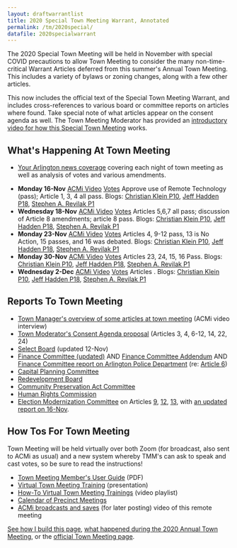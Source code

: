 ```yaml
---
layout: draftwarrantlist
title: 2020 Special Town Meeting Warrant, Annotated
permalink: /tm/2020special/
datafile: 2020specialwarrant
---
```


The 2020 Special Town Meeting will be held in November with special COVID precautions to allow Town Meeting to consider the many non-time-critical Warrant Articles deferred from this summer's Annual Town Meeting.  This includes a variety of bylaws or zoning changes, along with a few other articles.

This now includes the official text of the Special Town Meeting Warrant, and includes cross-references to various board or committee reports on articles where found.  Take special note of what articles appear on the consent agenda as well.  The Town Meeting Moderator has provided an [introductory video for how this Special Town Meeting](https://www.youtube.com/watch?v=G7kByMBt6Y8&list=PLztbi9KA9roW3HezeZdWRe92B5bCYq9nr&index=1) works.

## What's Happening At Town Meeting

- [Your Arlington news coverage](https://www.yourarlington.com/arlington-archives/town-school/town-meeting/17752-stm-091920) covering each night of town meeting as well as analysis of votes and various amendments.

<ul>
  <li>
    <strong>Monday 16-Nov</strong>
    <a href="https://acmi.tv/videos/special-town-meeting-november-16-2020/"><i class="fa fa-video" aria-hidden="true"></i> ACMi Video</a>
    <a href="https://www.arlingtonma.gov/home/showdocument?id=53597"><i class="fa fa-gavel" aria-hidden="true"></i> Votes</a> Approve use of Remote Technology (pass); Article 1, 3, 4 all pass.  
    <i class="fa fa-blog" aria-hidden="true"></i> Blogs: 
    <a href="http://atmnotes.blogspot.com/2020/11/special-town-meeting-fall-2020-night-one.html">Christian Klein P10</a>,
    <a href="https://www.facebook.com/HaddenTM/posts/189023262714116">Jeff Hadden P18</a>,
    <a href="https://www.srevilak.net/wiki/Town_Meeting_-_Nov_16th,_2020">Stephen A. Revilak P1</a>
  </li>
  <li>
    <strong>Wednesday 18-Nov</strong>
    <a href="https://www.youtube.com/watch?v=c53KlvUhDu0"><i class="fa fa-video" aria-hidden="true"></i> ACMi Video</a>
    <a href="https://www.arlingtonma.gov/home/showdocument?id=53637"><i class="fa fa-gavel" aria-hidden="true"></i> Votes</a> Articles 5,6,7 all pass; discussion of Article 8 amendments; article 8 pass.
    <i class="fa fa-blog" aria-hidden="true"></i> Blogs: 
    <a href="http://atmnotes.blogspot.com/2020/11/special-town-meeting-fall-2020-night-two.html">Christian Klein P10</a>,
    <a href="https://www.facebook.com/HaddenTM/posts/190041875945588">Jeff Hadden P18</a>,
    <a href="https://www.srevilak.net/wiki/Town_Meeting_-_Nov_18th,_2020">Stephen A. Revilak P1</a>
  </li>
  <li>
    <strong>Monday 23-Nov</strong>
    <a href="https://www.youtube.com/watch?v=9hH3qPpUSqw"><i class="fa fa-video" aria-hidden="true"></i> ACMi Video</a>
    <a href="https://www.arlingtonma.gov/home/showpublisheddocument?id=53687"><i class="fa fa-gavel" aria-hidden="true"></i> Votes</a> Articles 4, 9-12 pass, 13 is No Action, 15 passes, and 16 was debated.
    <i class="fa fa-blog" aria-hidden="true"></i> Blogs: 
    <a href="https://atmnotes.blogspot.com/2020/11/special-town-meeting-fall-2020-night.html">Christian Klein P10</a>,
    <a href="https://www.facebook.com/HaddenTM/posts/193643852252057">Jeff Hadden P18</a>,
    <a href="https://www.srevilak.net/wiki/Town_Meeting_-_Nov_23rd,_2020">Stephen A. Revilak P1</a>
  </li>
    <li>
    <strong>Monday 30-Nov</strong>
    <a href="https://www.youtube.com/watch?v=ewAV6-YLjlw"><i class="fa fa-video" aria-hidden="true"></i> ACMi Video</a>
    <a href="https://www.arlingtonma.gov/home/showpublisheddocument?id=53755"><i class="fa fa-gavel" aria-hidden="true"></i> Votes</a> Articles 23, 24, 15, 16 Pass.
    <i class="fa fa-blog" aria-hidden="true"></i> Blogs: 
    <a href="https://atmnotes.blogspot.com/2020/11/special-town-meeting-fall-2020-night_30.html">Christian Klein P10</a>,
    <a href="https://www.facebook.com/HaddenTM/posts/198449765104799">Jeff Hadden P18</a>,
    <a href="https://www.srevilak.net/wiki/Town_Meeting_-_Nov_30th,_2020">Stephen A. Revilak P1</a>
  </li>
    </li>
    <li>
    <strong>Wednesday 2-Dec</strong>
    <a href="https://www.youtube.com/watch?v=hZCYOB2wv_g"><i class="fa fa-video" aria-hidden="true"></i> ACMi Video</a>
    <a href="https://www.arlingtonma.gov/home/showpublisheddocument?id=53805"><i class="fa fa-gavel" aria-hidden="true"></i> Votes</a> Articles .
    <i class="fa fa-blog" aria-hidden="true"></i> Blogs: 
    <a href="https://atmnotes.blogspot.com/2020/12/special-town-meeting-fall-2020-night.html">Christian Klein P10</a>,
    <a href="https://www.facebook.com/HaddenTM/posts/199844248298684">Jeff Hadden P18</a>,
    <a href="https://www.srevilak.net/wiki/Town_Meeting_-_Dec_2nd,_2020">Stephen A. Revilak P1</a>
  </li>
</ul>

## Reports To Town Meeting

- [Town Manager's overview of some articles at town meeting](https://www.youtube.com/watch?v=TUiSvvhng94) (ACMi video interview)
- [Town Moderator's Consent Agenda proposal](https://www.arlingtonma.gov/home/showdocument?id=53366) (Articles 3, 4, 6-12, 14, 22, 24)
- [Select Board](https://www.arlingtonma.gov/home/showdocument?id=53536) (updated 12-Nov)
- [Finance Committee (updated)](https://www.arlingtonma.gov/home/showdocument?id=53482) AND [Finance Committee Addendum](https://www.arlingtonma.gov/home/showdocument?id=53540) AND [Finance Committee report on Arlington Police Department](https://www.arlingtonma.gov/home/showdocument?id=53569) (re: [Article 6](#article6))
- [Capital Planning Committee](https://www.arlingtonma.gov/home/showdocument?id=53480)
- [Redevelopment Board](https://www.arlingtonma.gov/home/showdocument?id=53444)
- [Community Preservation Act Committee](https://www.arlingtonma.gov/home/showdocument?id=53506)
- [Human Rights Commission](http://www.arlingtonma.gov/home/showdocument?id=53538)
- [Election Modernization Committee](https://drive.google.com/file/d/1QIzSLCk9qhT68JvTU5WaiRuzKB3Bbj-2/view) on Articles [9](#article9), [12](#article12), [13](#article13), with [an updated report on 16-Nov](https://www.arlingtonma.gov/home/showdocument?id=53567).

## How Tos For Town Meeting

Town Meeting will be held virtually over both Zoom (for broadcast, also sent to ACMi as usual) and a new system whereby TMM's can ask to speak and cast votes, so be sure to read the instructions!

- [Town Meeting Member's User Guide](https://www.arlingtonma.gov/home/showdocument?id=53472) (PDF)
- [Virtual Town Meeting Training](https://docs.google.com/presentation/d/e/2PACX-1vTENSyyenwvmy9dvQ9FMUjHcBVhY8HGstXYTjAEwhOFN-7J2_1H0YwOKfeuZ7F_1RePP2I1NQLzXk1x/pub?start=false&loop=false&delayms=3000&slide=id.gc6f980f91_0_0) (presentation)
- [How-To Virtual Town Meeting Trainings](https://www.youtube.com/playlist?list=PLidfjMQfWetjYc6eMLx2BaYyJ8VwJjzZz) (video playlist)
- [Calendar of Precinct Meetings](https://www.arlingtonma.gov/Home/Components/News/News/10668/3824?backlist=%2ftown-governance%2ftown-meeting)
- [ACMi broadcasts and saves](https://acmi.tv/special-town-meeting/) (for later posting) video of this remote meeting

[See how I build this page](/tm/), [what happened during the 2020 Annual Town Meeting](/tm/2020draftwarrant), or the [official Town Meeting page](https://www.arlingtonma.gov/town-governance/town-meeting).
